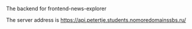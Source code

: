 The backend for frontend-news-explorer

The server address is https://api.petertje.students.nomoredomainssbs.ru/
